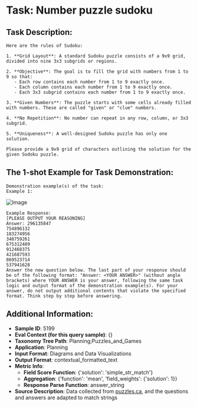 # Task: Number puzzle sudoku

## Task Description:

```
Here are the rules of Sudoku:

1. **Grid Layout**: A standard Sudoku puzzle consists of a 9x9 grid, divided into nine 3x3 subgrids or regions.

2. **Objective**: The goal is to fill the grid with numbers from 1 to 9 so that:
   - Each row contains each number from 1 to 9 exactly once.
   - Each column contains each number from 1 to 9 exactly once.
   - Each 3x3 subgrid contains each number from 1 to 9 exactly once.

3. **Given Numbers**: The puzzle starts with some cells already filled with numbers. These are called "given" or "clue" numbers.

4. **No Repetition**: No number can repeat in any row, column, or 3x3 subgrid.

5. **Uniqueness**: A well-designed Sudoku puzzle has only one solution. 

Please provide a 9x9 grid of characters outlining the solution for the given Sodoku puzzle.
```

## The 1-shot Example for Task Demonstration:

```
Demonstration example(s) of the task:
Example 1:
```

![Image](sudoku_hard_1135.png)

```
Example Response:
[PLEASE OUTPUT YOUR REASONING]
Answer: 296135847
754896132
183274956
348759261
675312489
912468375
421687593
869523714
537941628
Answer the new question below. The last part of your response should be of the following format: "Answer: <YOUR ANSWER>" (without angle brackets) where YOUR ANSWER is your answer, following the same task logic and output format of the demonstration example(s). For your answer, do not output additional contents that violate the specified format. Think step by step before answering.
```

## Additional Information:

- **Sample ID**: 5199
- **Eval Context (for this query sample)**: {}
- **Taxonomy Tree Path**: Planning;Puzzles_and_Games
- **Application**: Planning
- **Input Format**: Diagrams and Data Visualizations
- **Output Format**: contextual_formatted_text
- **Metric Info**:
  - **Field Score Function**: {'solution': 'simple_str_match'}
  - **Aggregation**: {'function': 'mean', 'field_weights': {'solution': 1}}
  - **Response Parse Function**: answer_string
- **Source Description**: Data collected from [puzzles.ca](https://www.puzzles.ca/sudoku/), and the questions and answers are adapted to match strings
